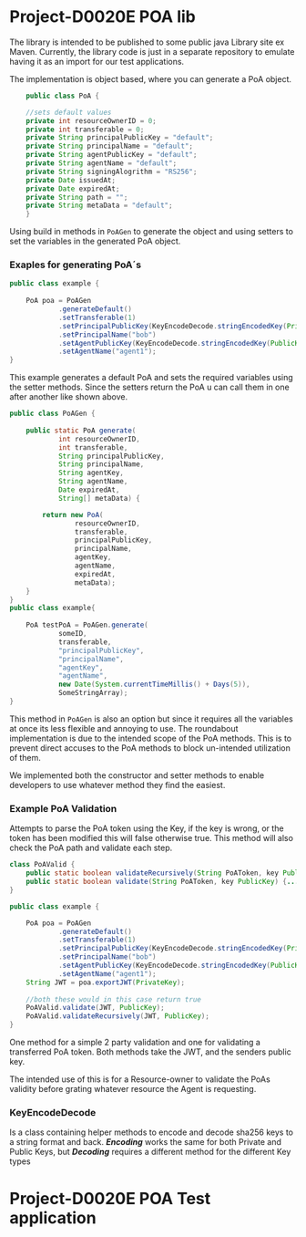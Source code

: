# Project-D0020E POA lib
The library is intended to be published to some public java Library site ex Maven.
Currently, the library code is just in a separate repository to emulate having it as an import for our test applications.

The implementation is object based, where you can generate a PoA object.
```java
    public class PoA {

    //sets default values
    private int resourceOwnerID = 0;
    private int transferable = 0;
    private String principalPublicKey = "default";
    private String principalName = "default";
    private String agentPublicKey = "default";
    private String agentName = "default";
    private String signingAlogrithm = "RS256";
    private Date issuedAt;
    private Date expiredAt;
    private String path = "";
    private String metaData = "default";
    }
```
   Using build in methods in ``PoAGen`` to generate the object and using setters to set the variables in the generated PoA object.
   
### Exaples for generating PoA´s
````java
public class example {
    
    PoA poa = PoAGen
            .generateDefault()
            .setTransferable(1)
            .setPrincipalPublicKey(KeyEncodeDecode.stringEncodedKey(PrivateKey))
            .setPrincipalName("bob")
            .setAgentPublicKey(KeyEncodeDecode.stringEncodedKey(PublicKey))
            .setAgentName("agent1");
}
````

This example generates a default PoA and sets the required variables using the setter methods.
Since the setters return the PoA u can call them in one after another like shown above.

````java
public class PoAGen {
    
    public static PoA generate(
            int resourceOwnerID,
            int transferable,
            String principalPublicKey,
            String principalName,
            String agentKey,
            String agentName,
            Date expiredAt,
            String[] metaData) {

        return new PoA(
                resourceOwnerID,
                transferable,
                principalPublicKey,
                principalName,
                agentKey,
                agentName,
                expiredAt,
                metaData);
    }
}
public class example{
    
    PoA testPoA = PoAGen.generate(
            someID,
            transferable,
            "principalPublicKey",
            "principalName",
            "agentKey",
            "agentName",
            new Date(System.currentTimeMillis() + Days(5)),
            SomeStringArray);
}
````
This method in ``PoAGen`` is also an option but since it requires all the variables at once its less flexible and annoying to use.
The roundabout implementation is due to the intended scope of the PoA methods.
This is to prevent direct accuses to the PoA methods to block un-intended utilization of them.

We implemented both the constructor and setter methods to enable developers to use whatever method they find the easiest.

### Example PoA Validation

 Attempts to parse the PoA token using the Key,
 if the key is wrong, or the token has been modified this will false otherwise true.
 This method will also check the PoA path and validate each step.

````java
class PoAValid {
    public static boolean validateRecursively(String PoAToken, key PublicKey) {...};
    public static boolean validate(String PoAToken, key PublicKey) {...};
}

public class example {

    PoA poa = PoAGen
            .generateDefault()
            .setTransferable(1)
            .setPrincipalPublicKey(KeyEncodeDecode.stringEncodedKey(PrivateKey))
            .setPrincipalName("bob")
            .setAgentPublicKey(KeyEncodeDecode.stringEncodedKey(PublicKey))
            .setAgentName("agent1");
    String JWT = poa.exportJWT(PrivateKey);
    
    //both these would in this case return true
    PoAValid.validate(JWT, PublicKey);
    PoAValid.validateRecursively(JWT, PublicKey);
}
````

One method for a simple 2 party validation and one for validating a transferred PoA token.
Both methods take the JWT, and the senders public key.

The intended use of this is for a Resource-owner to validate the PoAs validity before grating whatever resource the Agent is requesting.

### KeyEncodeDecode
Is a class containing helper methods to encode and decode sha256 keys to a string format and back.
_**Encoding**_ works the same for both Private and Public Keys, but _**Decoding**_ requires a different method for the different Key types

# Project-D0020E POA Test application
````java

````
